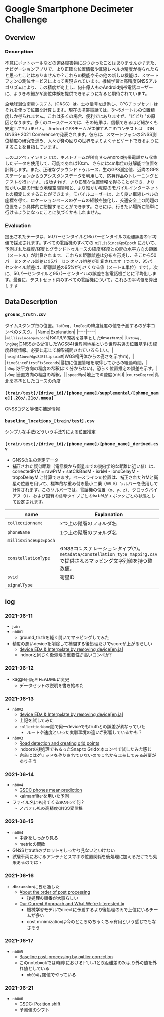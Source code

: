 # Google Smartphone Decimeter Challenge
## Overview
### Description
不意にポットホールなどの道路障害物にぶつかったことはありませんか？また、ナビゲーションアプリで、より正確な位置情報や車線レベルの精度が得られたらと思ったことはありませんか？これらの機能やその他の新しい機能は、スマートフォンの測位サービスによって実現されています。機械学習と高精度GNSSアルゴリズムにより、この精度が向上し、何十億人ものAndroid携帯電話ユーザーに、よりきめ細かな測位体験を提供できるようになると期待されています。

全地球測位衛星システム（GNSS）は、生の信号を提供し、GPSチップセットはそれを使って位置を計算します。現在の携帯電話では、3〜5メートルの位置精度しか得られません。これは多くの場合、便利ではありますが、"ビビり "の原因となります。多くのユースケースでは、その結果は、信頼できるほど細かくも安定してもいません。
Android GPSチームが主催するこのコンテストは、ION GNSS+ 2021 Conferenceで発表されます。彼らは、スマートフォンのGNSS測位精度の研究を進め、人々が身の回りの世界をよりよくナビゲートできるようにすることを目指しています。

このコンペティションでは、ホストチームが所有するAndroid携帯電話から収集したデータを使用して、可能であれば10cm、さらにはcm単位の分解能で位置を計算します。また、正確なグラウンドトゥルース、生のGPS測定値、近隣のGPSステーションからのアシスタンスデータを利用して、応募作品のトレーニングとテストを行います。
成功すれば、より正確な位置情報を得ることができ、より細かい人間の行動の地理空間情報と、より細かい粒度のモバイルインターネットとの橋渡しをすることができます。モバイルユーザーは、より良い車線レベルの座標を得て、ロケーションベースのゲームの経験を強化し、交通安全上の問題の位置をより具体的に把握することができます。さらには、行きたい場所に簡単に行けるようになったことに気づくかもしれません。
### Evaluation
提出されたデータは、50パーセンタイルと95パーセンタイルの距離誤差の平均値で採点されます。すべての電話機のすべての `millisSinceGpsEpoch` において、予測された緯度/経度とグランドトゥルースの緯度/経度との間の水平方向の距離（メートル）が計算されます。
これらの距離誤差は分布を形成し、そこから50パーセンタイル誤差と95パーセンタイル誤差が計算されます（つまり、95パーセンタイル誤差は、距離誤差の95%が小さくなる値（メートル単位）です）。次に、50パーセンタイルと95パーセンタイルの誤差を各電話機ごとに平均化します。最後に，テストセット内のすべての電話機について，これらの平均値を算出します．
## Data Description
### `ground_truth.csv`
タイムスタンプ毎の位置。`latDeg, lngDeg`の緯度経度の値を予測するのが本コンペのタスク。
|Name|Explanation|
|----|----|
|`millisSinceGpsEpoch`|1980/1/6深夜を基準としたtimestamp|
|`latDeg, lngDeg`|GNSSから受信したWGS84(世界測地系という世界共通の位置基準)の緯度経度情報。必要に応じて線形補間されているらしい。|
|`heightAboveWgs84EllipsoidM`|WGS楕円体からの高さを示す(m)。|
|`timeSinceFirstFixSeconds`|最初に位置情報を取得してからの経過時間。|
|`hDop`|水平方向の精度の希釈(よく分からない)。恐らく位置推定の誤差を示す。|
|`vDop`|垂直方向の精度の希釈。|
|`speedMps`|地上での速度(m/s)|
|`courseDegree`|真北を基準としたコースの角度|

### `[train/test]/[drive_id]/[phone_name]/supplemental/[phone_name][.20o/.21o/.nmea]`
GNSSログと等価な補足情報

### `baseline_locations_[train/test].csv`
シンプルな手法(どういう手法?)による位置推定

### `[train/test]/[drive_id]/[phone_name]/[phone_name]_derived.csv`
- GNSSの生の測定データ
- 補正された疑似距離（電話機から衛星までの幾何学的な距離に近い値）は、 correctedPrM = rawPrM + satClkBiasM - isrbM - ionoDelayM - tropoDelayM と計算できます。ベースラインの位置は、補正されたPrMと衛星の位置を用いて、標準的な重み付き最小二乗（WLS）ソルバーを使用して計算されます。このソルバーでは、電話機の位置（x、y、z）、クロックバイアス（t）、および固有の信号タイプごとのisrbMがエポックごとの状態として設定されます。

|name|Explanation|
|----|----|
|`collectionName`|2つ上の階層のフォルダ名|
|`phoneName`|1つ上の階層のフォルダ名|
|`millisSinceGpsEpoch`||
|`constellationType`|GNSSコンステレーションタイプ(?)。`metadata/constellation_type_mapping.csv`で提供されるマッピング文字列値を持つ整数値。|
|`svid`|衛星ID|
|`signalType`||
## log
### 2021-06-11
- join
- `nb001`
    - ground_truthを軽く開いてマッピングしてみた
- 精度の悪いdeviceを削除して補間する後処理だけでscoreが上がるらしい
    - [device EDA & Interpolate by removing device[en,ja]](https://www.kaggle.com/columbia2131/device-eda-interpolate-by-removing-device-en-ja)
    - indoorと同じく後処理の重要性が高いコンペか?
### 2021-06-12
- kaggle日記をREADMEに変更
    - データセットの説明を書き始めた
### 2021-06-13
- `nb002`
    - [device EDA & Interpolate by removing device[en,ja]](https://www.kaggle.com/columbia2131/device-eda-interpolate-by-removing-device-en-ja)
    - 上記を試してみた
    - `collectionName`間で同一deviceでもtruthとの誤差が異なっていた
        - ルートや速度といった実験環境の違いが影響しているかも？
- `nb003`
    - [Road detection and creating grid points](https://www.kaggle.com/kuto0633/road-detection-and-creating-grid-points/comments)
    - indoorの後処理でもあったSnap to Gridを本コンペで試したみた感じ
    - 完全にはグリッドを作りきれていないのでこれから工夫してみる必要がありそう
### 2021-06-14
- `nb004`
    - [GSDC phones mean prediction](https://www.kaggle.com/t88take/gsdc-phones-mean-prediction)
    - kalmanfilterを用いた予測
- ファイル名にも出てくる`SPAN`って何？
    - ノバテル社の高精度GNSS受信機
### 2021-06-15
- `nb004`
    - 中身をしっかり見る
    - metricの関数
- GNSSとtruthのプロットをしっかり見ないといけない
- 試験車両におけるアンテナとスマホの位置関係を後処理に加えるだけでも効果あるのでは？
### 2021-06-16
- discussionに目を通した
    - [About the order of post processing](https://www.kaggle.com/c/google-smartphone-decimeter-challenge/discussion/245221)
        - 後処理の順番が大事らしい
    - [Our Current Approach and What We're Interested to](https://www.kaggle.com/c/google-smartphone-decimeter-challenge/discussion/244752)
        - 機械学習モデルでdirectに予測するより後処理のみで上位にいるチームが多い
        - cost minimizationは今のところめちゃくちゃ有用という感じでもなさそう
### 2021-06-17
- `nb005`
    - [Baseline post-processing by outlier correction](https://www.kaggle.com/dehokanta/baseline-post-processing-by-outlier-correction)
    - このnotebookでは時刻tにおけるt-1, t+1との距離差の2σより外の値を外れ値としている
        - `nb004`は閾値でやっている
### 2021-06-21
- `nb006`
    - [GSDC: Position shift](https://www.kaggle.com/wrrosa/gsdc-position-shift)
    - 予測値のシフト
